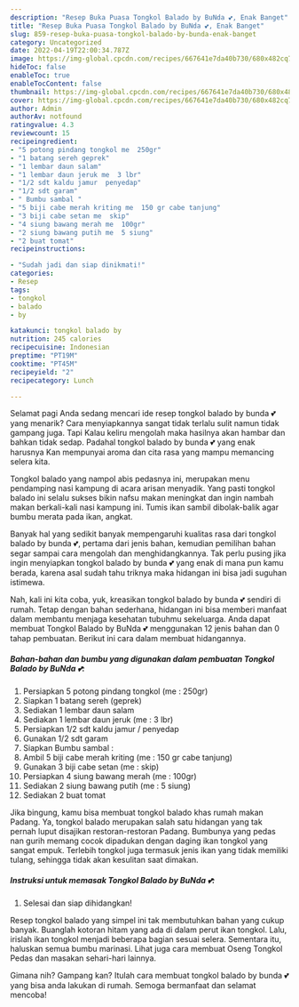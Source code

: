 ```yaml
---
description: "Resep Buka Puasa Tongkol Balado by BuNda 💕, Enak Banget"
title: "Resep Buka Puasa Tongkol Balado by BuNda 💕, Enak Banget"
slug: 859-resep-buka-puasa-tongkol-balado-by-bunda-enak-banget
category: Uncategorized
date: 2022-04-19T22:00:34.787Z
image: https://img-global.cpcdn.com/recipes/667641e7da40b730/680x482cq70/tongkol-balado-by-bunda-foto-resep-utama.jpg
hideToc: false
enableToc: true
enableTocContent: false
thumbnail: https://img-global.cpcdn.com/recipes/667641e7da40b730/680x482cq70/tongkol-balado-by-bunda-foto-resep-utama.jpg
cover: https://img-global.cpcdn.com/recipes/667641e7da40b730/680x482cq70/tongkol-balado-by-bunda-foto-resep-utama.jpg
author: Admin
authorAv: notfound
ratingvalue: 4.3
reviewcount: 15
recipeingredient:
- "5 potong pindang tongkol me  250gr"
- "1 batang sereh geprek"
- "1 lembar daun salam"
- "1 lembar daun jeruk me  3 lbr"
- "1/2 sdt kaldu jamur  penyedap"
- "1/2 sdt garam"
- " Bumbu sambal "
- "5 biji cabe merah kriting me  150 gr cabe tanjung"
- "3 biji cabe setan me  skip"
- "4 siung bawang merah me  100gr"
- "2 siung bawang putih me  5 siung"
- "2 buat tomat"
recipeinstructions:

- "Sudah jadi dan siap dinikmati!"
categories:
- Resep
tags:
- tongkol
- balado
- by

katakunci: tongkol balado by 
nutrition: 245 calories
recipecuisine: Indonesian
preptime: "PT19M"
cooktime: "PT45M"
recipeyield: "2"
recipecategory: Lunch

---
```



Selamat pagi Anda sedang mencari ide resep tongkol balado by bunda 💕 yang menarik? Cara menyiapkannya sangat tidak terlalu sulit namun tidak gampang juga. Tapi Kalau keliru mengolah maka hasilnya akan hambar dan bahkan tidak sedap. Padahal tongkol balado by bunda 💕 yang enak harusnya Kan mempunyai aroma dan cita rasa yang mampu memancing selera kita.


Tongkol balado yang nampol abis pedasnya ini, merupakan menu pendamping nasi kampung di acara arisan menyadik. Yang pasti tongkol balado ini selalu sukses bikin nafsu makan meningkat dan ingin nambah makan berkali-kali nasi kampung ini. Tumis ikan sambil dibolak-balik agar bumbu merata pada ikan, angkat.

Banyak hal yang sedikit banyak mempengaruhi kualitas rasa dari tongkol balado by bunda 💕, pertama dari jenis bahan, kemudian pemilihan bahan segar sampai cara mengolah dan menghidangkannya. Tak perlu pusing jika ingin menyiapkan tongkol balado by bunda 💕 yang enak di mana pun kamu berada, karena asal sudah tahu triknya maka hidangan ini bisa jadi suguhan istimewa.


Nah, kali ini kita coba, yuk, kreasikan tongkol balado by bunda 💕 sendiri di rumah. Tetap dengan bahan sederhana, hidangan ini bisa memberi manfaat dalam membantu menjaga kesehatan tubuhmu sekeluarga. Anda dapat membuat Tongkol Balado by BuNda 💕 menggunakan 12 jenis bahan dan 0 tahap pembuatan. Berikut ini cara dalam membuat hidangannya.

<!--inarticleads1-->

##### Bahan-bahan dan bumbu yang digunakan dalam pembuatan Tongkol Balado by BuNda 💕:

1. Persiapkan 5 potong pindang tongkol (me : 250gr)
1. Siapkan 1 batang sereh (geprek)
1. Sediakan 1 lembar daun salam
1. Sediakan 1 lembar daun jeruk (me : 3 lbr)
1. Persiapkan 1/2 sdt kaldu jamur / penyedap
1. Gunakan 1/2 sdt garam
1. Siapkan  Bumbu sambal :
1. Ambil 5 biji cabe merah kriting (me : 150 gr cabe tanjung)
1. Gunakan 3 biji cabe setan (me : skip)
1. Persiapkan 4 siung bawang merah (me : 100gr)
1. Sediakan 2 siung bawang putih (me : 5 siung)
1. Sediakan 2 buat tomat


Jika bingung, kamu bisa membuat tongkol balado khas rumah makan Padang. Ya, tongkol balado merupakan salah satu hidangan yang tak pernah luput disajikan restoran-restoran Padang. Bumbunya yang pedas nan gurih memang cocok dipadukan dengan daging ikan tongkol yang sangat empuk. Terlebih tongkol juga termasuk jenis ikan yang tidak memiliki tulang, sehingga tidak akan kesulitan saat dimakan. 

<!--inarticleads2-->

##### Instruksi untuk memasak Tongkol Balado by BuNda 💕:


1. Selesai dan siap dihidangkan!

Resep tongkol balado yang simpel ini tak membutuhkan bahan yang cukup banyak. Buanglah kotoran hitam yang ada di dalam perut ikan tongkol. Lalu, irislah ikan tongkol menjadi beberapa bagian sesuai selera. Sementara itu, haluskan semua bumbu marinasi. Lihat juga cara membuat Oseng Tongkol Pedas dan masakan sehari-hari lainnya. 

Gimana nih? Gampang kan? Itulah cara membuat tongkol balado by bunda 💕 yang bisa anda lakukan di rumah. Semoga bermanfaat dan selamat mencoba!
